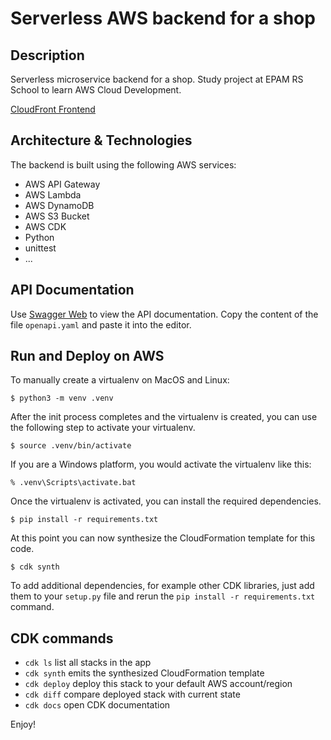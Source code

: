 
# Serverless AWS backend for a shop

## Description
Serverless microservice backend for a shop. Study project at EPAM RS School to learn AWS Cloud Development.  

[CloudFront Frontend](https://d2lgf1k5v7ufib.cloudfront.net)

## Architecture & Technologies
The backend is built using the following AWS services:
- AWS API Gateway
- AWS Lambda
- AWS DynamoDB
- AWS S3 Bucket
- AWS CDK
- Python
- unittest
- ...

## API Documentation
Use [Swagger Web](https://editor.swagger.io) to view the API documentation. Copy the content of the file `openapi.yaml` and paste it into the editor.

## Run and Deploy on AWS

To manually create a virtualenv on MacOS and Linux:

```
$ python3 -m venv .venv
```

After the init process completes and the virtualenv is created, you can use the following
step to activate your virtualenv.

```
$ source .venv/bin/activate
```

If you are a Windows platform, you would activate the virtualenv like this:

```
% .venv\Scripts\activate.bat
```

Once the virtualenv is activated, you can install the required dependencies.

```
$ pip install -r requirements.txt
```

At this point you can now synthesize the CloudFormation template for this code.

```
$ cdk synth
```

To add additional dependencies, for example other CDK libraries, just add
them to your `setup.py` file and rerun the `pip install -r requirements.txt`
command.

## CDK commands

 * `cdk ls`          list all stacks in the app
 * `cdk synth`       emits the synthesized CloudFormation template
 * `cdk deploy`      deploy this stack to your default AWS account/region
 * `cdk diff`        compare deployed stack with current state
 * `cdk docs`        open CDK documentation

Enjoy!
